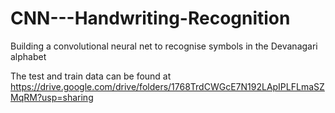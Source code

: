 # CNN---Handwriting-Recognition
Building a convolutional neural net to recognise symbols in the Devanagari alphabet

The test and train data can be found at
https://drive.google.com/drive/folders/1768TrdCWGcE7N192LApIPLFLmaSZMqRM?usp=sharing
